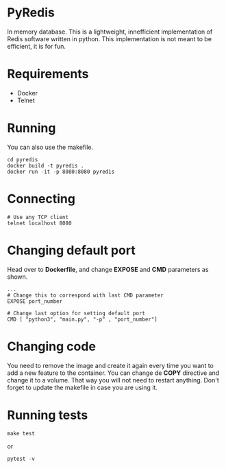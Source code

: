# PyRedis

In memory database. This is a lightweight, innefficient implementation of Redis software written in python. This implementation is not meant to be efficient, it is for fun.


# Requirements

- Docker
- Telnet

# Running
You can also use the makefile.

```
cd pyredis
docker build -t pyredis .
docker run -it -p 8080:8080 pyredis
```

# Connecting

```
# Use any TCP client
telnet localhost 8080
```


# Changing default port

Head over to **Dockerfile**, and change **EXPOSE** and **CMD** parameters as shown.

```
...
# Change this to correspond with last CMD parameter
EXPOSE port_number

# Change last option for setting default port
CMD [ "python3", "main.py", "-p" , "port_number"] 

```

# Changing code

You need to remove the image and create it again every time you want to add a new feature to the container. You can change de **COPY** directive and change it to a volume. That way you will not need to restart anything. Don't forget to update the makefile in case you are using it.

# Running tests
```
make test
```

or 

```
pytest -v
```
